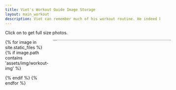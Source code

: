 ```yaml
---
title: Viet's Workout Guide Image Storage
layout: main_workout
description: Viet can remember much of his workout routine. He indeed keeps track of the work out plans on his Notion but he need to check if his form is correct. He use this page to double check that 😂.
---
```

Click on to get full size photos.

<style>
    .gallery {
        flex-direction: column; 
        justify-content: space-between;
        position: relative; 
        border-radius: 1px;
        margin-bottom: 0 !important;
    }
    .gallery a {
        width: 100%;
        height: 100%;
    }
    .gallery img {
        width: 100%;
        border-right: none;
        border-radius: 1px;
    }
    .gallery h2 {
        padding: 0 10px 10px;
        font-size: 30px;
        margin-top: 0; 
        line-height: 1em;
    }
    .gallery p {
        padding: 0 10px 10px;
        font-size: 20px;
    }
    .gallery .link {
        text-align: center;
    }
    .grid {
        display: grid;
        grid-template-columns: 1fr 1fr 1fr;
        grid-gap: 1em;
    }
    @media (max-width: 68em) {
        .gallery {
            width: 40vw;
            margin-right: 1vw;
            margin-bottom: 1vw;
        }
        .grid {
            grid-template-columns: 1fr 1fr;
        }
    }
</style>
<div class="grid">
    {% for image in site.static_files %}
        {% if image.path contains 'assets/img/workout-img' %}
            <div class="gallery">
                <a target="_blank" href="{{ image.path }}" >
                    <img width="10%" height="10%" class="lazy" data-src="{{ image.path }}" alt="{{ image-alt }}" />
                </a>
            </div>
        {% endif %}
    {% endfor %}
</div>